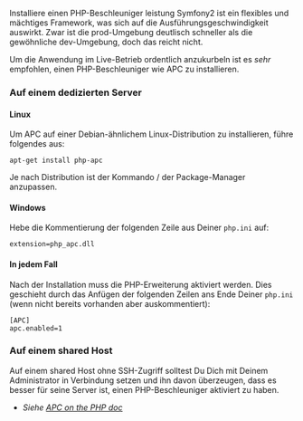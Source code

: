 Installiere einen PHP-Beschleuniger
leistung
Symfony2 ist ein flexibles und mächtiges Framework, was sich auf die Ausführungsgeschwindigkeit auswirkt. Zwar ist die prod-Umgebung deutlisch schneller als die gewöhnliche dev-Umgebung, doch das reicht nicht.

Um die Anwendung im Live-Betrieb ordentlich anzukurbeln ist es _sehr_ empfohlen, einen PHP-Beschleuniger wie APC zu installieren.

### Auf einem dedizierten Server

#### Linux
Um APC auf einer Debian-ähnlichem Linux-Distribution zu installieren, führe folgendes aus:

    apt-get install php-apc

Je nach Distribution ist der Kommando / der Package-Manager anzupassen.

#### Windows
Hebe die Kommentierung der folgenden Zeile aus Deiner `php.ini` auf:

    extension=php_apc.dll

#### In jedem Fall
Nach der Installation muss die PHP-Erweiterung aktiviert werden. Dies geschieht durch das Anfügen der folgenden Zeilen  ans Ende Deiner `php.ini` (wenn nicht bereits vorhanden aber auskommentiert):

    [APC]
    apc.enabled=1

### Auf einem shared Host
Auf einem shared Host ohne SSH-Zugriff solltest Du Dich mit Deinem Administrator in Verbindung setzen und ihn davon überzeugen, dass es besser für seine Server ist, einen PHP-Beschleuniger aktiviert zu haben.

* _Siehe [APC on the PHP doc](http://php.net/manual/en/book.apc.php)_
